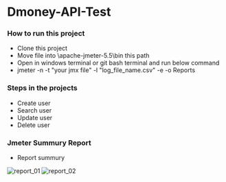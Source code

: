 # Dmoney-API-Test


### How to run this project

- Clone this project
- Move file into \apache-jmeter-5.5\bin this path
- Open in windows terminal or git bash terminal and run below command
- jmeter -n -t "your jmx file" -l "log_file_name.csv" -e -o Reports


### Steps in the projects

- Create user
- Search user
- Update user
- Delete user

### Jmeter Summury Report

 - Report summury
 
![report_01](https://user-images.githubusercontent.com/108132871/176915660-fe14ec1f-8913-41cd-8e4f-cccbb6d22a8f.png)
![report_02](https://user-images.githubusercontent.com/108132871/176915677-99a88afc-da24-4483-a8e9-c2ab12fe5d74.png)

